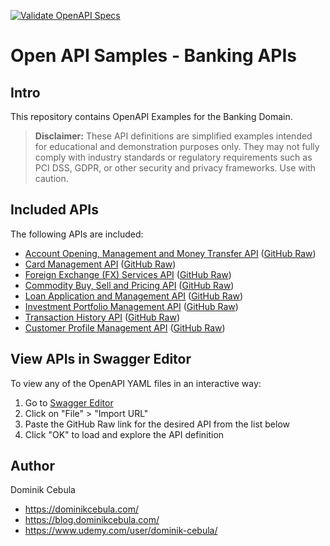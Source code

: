 [![Validate OpenAPI Specs](https://github.com/dominikcebula/open-api-samples-banking/actions/workflows/openapi-validate.yml/badge.svg)](https://github.com/dominikcebula/open-api-samples-banking/actions/workflows/openapi-validate.yml)

# Open API Samples - Banking APIs

## Intro

This repository contains OpenAPI Examples for the Banking Domain.

> **Disclaimer:**
> These API definitions are simplified examples intended for educational and demonstration purposes only. They may not
> fully comply with industry standards or regulatory requirements such as PCI DSS, GDPR, or other security and privacy
> frameworks. Use with caution.

## Included APIs

The following APIs are included:

- [Account Opening, Management and Money Transfer API](./account-opening-api.yaml) ([GitHub Raw](https://raw.githubusercontent.com/dominikcebula/open-api-samples-banking/main/account-opening-api.yaml))
- [Card Management API](./card-management-api.yaml) ([GitHub Raw](https://raw.githubusercontent.com/dominikcebula/open-api-samples-banking/main/card-management-api.yaml))
- [Foreign Exchange (FX) Services API](./fx-services-api.yaml) ([GitHub Raw](https://raw.githubusercontent.com/dominikcebula/open-api-samples-banking/main/fx-services-api.yaml))
- [Commodity Buy, Sell and Pricing API](./commodity-api.yaml) ([GitHub Raw](https://raw.githubusercontent.com/dominikcebula/open-api-samples-banking/main/commodity-api.yaml))
- [Loan Application and Management API](./loan-application-api.yaml) ([GitHub Raw](https://raw.githubusercontent.com/dominikcebula/open-api-samples-banking/main/loan-application-api.yaml))
- [Investment Portfolio Management API](./investment-portfolio-api.yaml) ([GitHub Raw](https://raw.githubusercontent.com/dominikcebula/open-api-samples-banking/main/investment-portfolio-api.yaml))
- [Transaction History API](./transaction-history-api.yaml) ([GitHub Raw](https://raw.githubusercontent.com/dominikcebula/open-api-samples-banking/main/transaction-history-api.yaml))
- [Customer Profile Management API](./customer-profile-api.yaml) ([GitHub Raw](https://raw.githubusercontent.com/dominikcebula/open-api-samples-banking/main/customer-profile-api.yaml))

## View APIs in Swagger Editor

To view any of the OpenAPI YAML files in an interactive way:

1. Go to [Swagger Editor](https://editor.swagger.io/)
2. Click on "File" > "Import URL"
3. Paste the GitHub Raw link for the desired API from the list below
4. Click "OK" to load and explore the API definition

## Author

Dominik Cebula

* https://dominikcebula.com/
* https://blog.dominikcebula.com/
* https://www.udemy.com/user/dominik-cebula/
